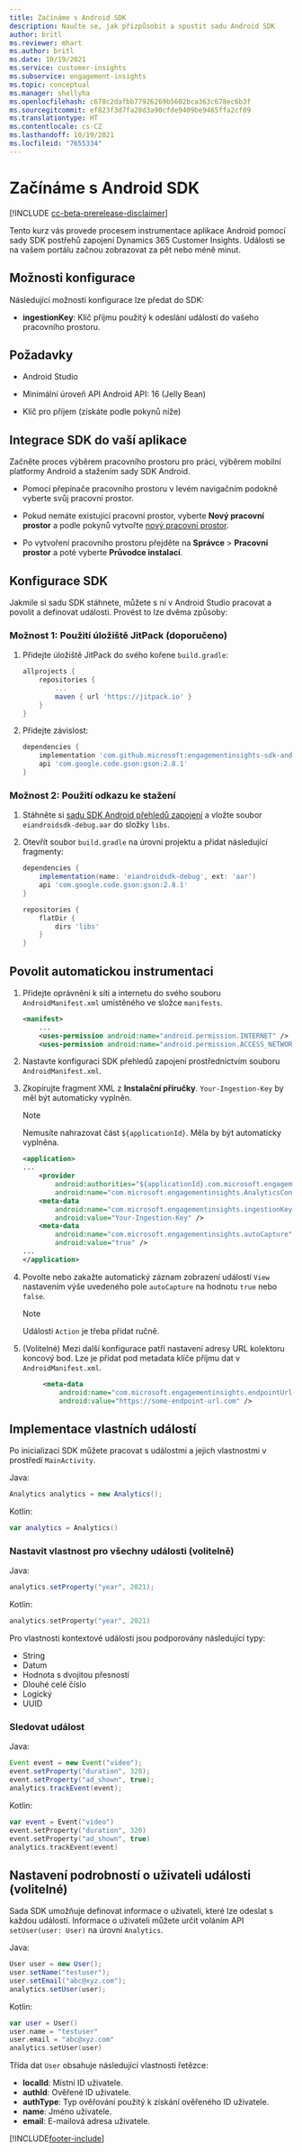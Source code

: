 ```yaml
---
title: Začínáme s Android SDK
description: Naučte se, jak přizpůsobit a spustit sadu Android SDK
author: britl
ms.reviewer: mhart
ms.author: britl
ms.date: 10/19/2021
ms.service: customer-insights
ms.subservice: engagement-insights
ms.topic: conceptual
ms.manager: shellyha
ms.openlocfilehash: c678c2dafbb77926269b5602bca363c678ec6b3f
ms.sourcegitcommit: ef823f3d7fa28d3a90cfde9409be9465ffa2cf09
ms.translationtype: HT
ms.contentlocale: cs-CZ
ms.lasthandoff: 10/19/2021
ms.locfileid: "7655334"
---
```

# <a name="get-started-with-the-android-sdk"></a>Začínáme s Android SDK

[!INCLUDE [cc-beta-prerelease-disclaimer](includes/cc-beta-prerelease-disclaimer.md)]

Tento kurz vás provede procesem instrumentace aplikace Android pomocí sady SDK postřehů zapojení Dynamics 365 Customer Insights. Události se na vašem portálu začnou zobrazovat za pět nebo méně minut.

## <a name="configuration-options"></a>Možnosti konfigurace
Následující možnosti konfigurace lze předat do SDK:

- **ingestionKey**: Klíč příjmu použitý k odeslání událostí do vašeho pracovního prostoru.

## <a name="prerequisites"></a>Požadavky

- Android Studio

- Minimální úroveň API Android API: 16 (Jelly Bean)

- Klíč pro příjem (získáte podle pokynů níže)

## <a name="integrate-the-sdk-into-your-application"></a>Integrace SDK do vaší aplikace
Začněte proces výběrem pracovního prostoru pro práci, výběrem mobilní platformy Android a stažením sady SDK Android.

- Pomocí přepínače pracovního prostoru v levém navigačním podokně vyberte svůj pracovní prostor.

- Pokud nemáte existující pracovní prostor, vyberte **Nový pracovní prostor** a podle pokynů vytvořte [nový pracovní prostor](create-workspace.md).

- Po vytvoření pracovního prostoru přejděte na **Správce** > **Pracovní prostor** a poté vyberte **Průvodce instalací**.

## <a name="configure-the-sdk"></a>Konfigurace SDK

Jakmile si sadu SDK stáhnete, můžete s ní v Android Studio pracovat a povolit a definovat události. Provést to lze dvěma způsoby:
### <a name="option-1-use-jitpack-recommended"></a>Možnost 1: Použití úložiště JitPack (doporučeno)
1. Přidejte úložiště JitPack do svého kořene `build.gradle`:
    ```gradle
    allprojects {
        repositories {
            ...
            maven { url 'https://jitpack.io' }
        }
    }
    ```

1. Přidejte závislost:
    ```gradle
    dependencies {
        implementation 'com.github.microsoft:engagementinsights-sdk-android:v1.0.0'
        api 'com.google.code.gson:gson:2.8.1'
    }
    ```

### <a name="option-2-use-download-link"></a>Možnost 2: Použití odkazu ke stažení
1. Stáhněte si [sadu SDK Android přehledů zapojení](https://download.pi.dynamics.com/sdk/EI-SDKs/ei-android-sdk.zip) a vložte soubor `eiandroidsdk-debug.aar` do složky `libs`.

1. Otevřít soubor `build.gradle` na úrovni projektu a přidat následující fragmenty:
    ```gradle
    dependencies {
        implementation(name: 'eiandroidsdk-debug', ext: 'aar')
        api 'com.google.code.gson:gson:2.8.1'
    }

    repositories {
        flatDir {
            dirs 'libs'
        }
    }
    ```

## <a name="enable-auto-instrumentation"></a>Povolit automatickou instrumentaci

1. Přidejte oprávnění k síti a internetu do svého souboru `AndroidManifest.xml` umístěného ve složce `manifests`.
    ```xml
    <manifest>
        ...
        <uses-permission android:name="android.permission.INTERNET" />
        <uses-permission android:name="android.permission.ACCESS_NETWORK_STATE" />
    ```

1. Nastavte konfiguraci SDK přehledů zapojení prostřednictvím souboru `AndroidManifest.xml`.

1. Zkopírujte fragment XML z **Instalační příručky**. `Your-Ingestion-Key` by měl být automaticky vyplněn.

   > [!NOTE]
   > Nemusíte nahrazovat část `${applicationId}`. Měla by být automaticky vyplněna.


   ```xml
   <application>
   ...
       <provider
           android:authorities="${applicationId}.com.microsoft.engagementinsights.AnalyticsContentProvider"
           android:name="com.microsoft.engagementinsights.AnalyticsContentProvider" />
       <meta-data
           android:name="com.microsoft.engagementinsights.ingestionKey"
           android:value="Your-Ingestion-Key" />
       <meta-data
           android:name="com.microsoft.engagementinsights.autoCapture"
           android:value="true" />
   ...
   </application>
   ```

1. Povolte nebo zakažte automatický záznam zobrazení událostí `View` nastavením výše uvedeného pole `autoCapture` na hodnotu `true` nebo `false`. 

   >[!NOTE]
   >Události `Action` je třeba přidat ručně.

1. (Volitelné) Mezi další konfigurace patří nastavení adresy URL kolektoru koncový bod. Lze je přidat pod metadata klíče příjmu dat v `AndroidManifest.xml`.

   ```xml
        <meta-data
            android:name="com.microsoft.engagementinsights.endpointUrl"
            android:value="https://some-endpoint-url.com" />
   ```

## <a name="implement-custom-events"></a>Implementace vlastních událostí

Po inicializaci SDK můžete pracovat s událostmi a jejich vlastnostmi v prostředí `MainActivity`.


Java:
```java
Analytics analytics = new Analytics();
```

Kotlin:
```kotlin
var analytics = Analytics()
```

### <a name="set-property-for-all-events-optional"></a>Nastavit vlastnost pro všechny události (volitelně)

Java:
```java
analytics.setProperty("year", 2021);
```

Kotlin:
```kotlin
analytics.setProperty("year", 2021)
```

Pro vlastnosti kontextové události jsou podporovány následující typy:
- String
- Datum
- Hodnota s dvojitou přesností
- Dlouhé celé číslo
- Logický
- UUID

### <a name="track-an-event"></a>Sledovat událost

Java:
```java
Event event = new Event("video");
event.setProperty("duration", 320);
event.setProperty("ad_shown", true);
analytics.trackEvent(event);
```

Kotlin:
```kotlin
var event = Event("video")
event.setProperty("duration", 320)
event.setProperty("ad_shown", true)
analytics.trackEvent(event)
```

## <a name="set-user-details-for-your-event-optional"></a>Nastavení podrobností o uživateli události (volitelné)

Sada SDK umožňuje definovat informace o uživateli, které lze odeslat s každou událostí. Informace o uživateli můžete určit voláním API `setUser(user: User)` na úrovni `Analytics`.

Java:
```java
User user = new User();
user.setName("testuser");
user.setEmail("abc@xyz.com");
analytics.setUser(user);
```

Kotlin:
```kotlin
var user = User()
user.name = "testuser"
user.email = "abc@xyz.com"
analytics.setUser(user)
```

Třída dat `User` obsahuje následující vlastnosti řetězce:

- **localId**: Místní ID uživatele.
- **authId**: Ověřené ID uživatele.
- **authType**: Typ ověřování použitý k získání ověřeného ID uživatele.
- **name**: Jméno uživatele.
- **email**: E-mailová adresa uživatele.

[!INCLUDE[footer-include](../includes/footer-banner.md)]
